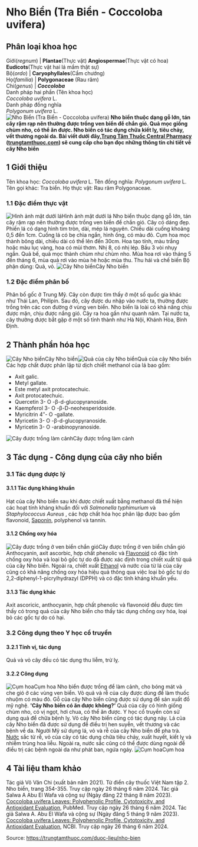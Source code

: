 # Nho Biển (Tra Biển - Coccoloba uvifera)

Phân loại khoa học  
---  
Giới(_regnum_) |  **Plantae**(Thực vật) **Angiospermae**(Thực vật có hoa) **Eudicots**(Thực vật hai lá mầm thật sự)  
Bộ(_ordo_) | **Caryophyllales**(Cẩm chướng)  
Họ(_familia_) | **Polygonaceae** (Rau răm)  
Chi(_genus_) | **_Coccoloba_**  
Danh pháp hai phần (Tên khoa học)  
_Coccoloba uvifera_ L.  
Danh pháp đồng nghĩa  
_Polygonum uvifera_ L.  
![Nho Biển \(Tra Biển - Coccoloba uvifera\)](https://trungtamthuoc.com/images/others/cay-nho-bien-7-7826.jpg)
**Nho biển thuộc dạng gỗ lớn, tán cây rậm rạp nên thường được trồng ven biển để chắn gió. Quả mọc giống chùm nho, có thể ăn được. Nho biển có tác dụng chữa kiết lỵ, tiêu chảy, vết thương ngoài da. Bài viết dưới đây,[Trung Tâm Thuốc Central Pharmacy](https://trungtamthuoc.com/ "Trung Tâm Thuốc Central Pharmacy") ([trungtamthuoc.com](https://trungtamthuoc.com/ "trungtamthuoc.com")) sẽ cung cấp cho bạn đọc những thông tin chi tiết về cây Nho biển**
##  1 Giới thiệu
Tên khoa học: _Coccoloba uvifera_ L.
Tên đồng nghĩa: _Polygonum uvifera_ L.
Tên gọi khác: Tra biển.
Họ thực vật: Rau răm Polygonaceae.
### 1.1 Đặc điểm thực vật
![Hình ảnh mặt dưới lá](https://trungtamthuoc.com/images/item/cay-nho-bien.jpg)Hình ảnh mặt dưới lá
Nho biển thuộc dạng gỗ lớn, tán cây rậm rạp nên thường được trồng ven biển để chắn gió. Cây có dáng đẹp.
Phiến lá có dạng hình tim tròn, dài, mép lá nguyên.
Chiều dài cuống khoảng 0,5 đến 1cm. Cuống lá có bẹ chìa ngắn, hình ống, có màu đỏ.
Cụm hoa mọc thành bông dài, chiều dài có thể lên đến 30cm. Hoa tạo tính, màu trắng hoặc màu lục vàng, hoa có mùi thơm.
Nhị 8, có nhị lép.
Bầu 3 vòi nhụy ngắn.
Quả bế, quả mọc thành chùm như chùm nho.
Mùa hoa rơi vào tháng 5 đến tháng 6, mùa quả rơi vào mùa hè hoặc mùa thu.
Thu hái và chế biến
Bộ phận dùng: Quả, vỏ.
![Cây Nho biển](https://trungtamthuoc.com/images/item/cay-nho-bien-0.jpg)Cây Nho biển
### 1.2 Đặc điểm phân bố
Phân bố gốc ở Trung Mỹ. Cây còn được tìm thấy ở một số quốc gia khác như Thái Lan, Philipin.
Sau đó, cây được du nhập vào nước ta, thường được trồng trên các con đường ở vùng ven biển.
Nho biển là loài có khả năng chịu được mặn, chịu được nắng gió.
Cây ra hoa gần như quanh năm.
Tại nước ta, cây thường được bắt gặp ở một số tỉnh thành như Hà Nội, Khánh Hòa, Bình Định.
##  2 Thành phần hóa học
![Cây Nho biển](https://trungtamthuoc.com/images/item/cay-nho-bien-1.jpg)Cây Nho biển![Quả của cây Nho biển](https://trungtamthuoc.com/images/item/cay-nho-bien-2.jpg)Quả của cây Nho biển
Các hợp chất được phân lập từ dịch chiết methanol của lá bao gồm:
  * Axit galic.
  * Metyl gallate.
  * Este metyl axit protocatechuic.
  * Axit protocatechuic.
  * Quercetin 3- O -β-d-glucopyranoside.
  * Kaempferol 3- O -β-D-neohesperidoside.
  * Myricitrin 4″- O -gallate.
  * Myricetin 3- O -β-d-glucopyranoside.
  * Myricetin 3- O -arabinopyranoside. 

![Cây được trồng làm cảnh](https://trungtamthuoc.com/images/item/cay-nho-bien-3.jpg)Cây được trồng làm cảnh
##  3 Tác dụng - Công dụng của cây nho biển
### 3.1 Tác dụng dược lý
#### 3.1.1 Tác dụng kháng khuẩn
Hạt của cây Nho biển sau khi được chiết xuất bằng methanol đã thể hiện các hoạt tính kháng khuẩn đối với _Salmonella typhimurium_ và _Staphylococcus Aureus_ , các hợp chất hóa học phân lập được bao gồm flavonoid, [Saponin](https://trungtamthuoc.com/hoat-chat/saponin "Saponin"), polyphenol và tannin.
#### 3.1.2 Chống oxy hóa
![Cây được trồng ở ven biển chắn gió](https://trungtamthuoc.com/images/item/cay-nho-bien-4.jpg)Cây được trồng ở ven biển chắn gió
Anthocyanin, axit ascorbic, hợp chất phenolic và [Flavonoid](https://trungtamthuoc.com/hoat-chat/flavonoid "Flavonoid") có đặc tính chống oxy hóa và loại bỏ gốc tự do đã được xác định trong chiết xuất từ quả của cây Nho biển. Ngoài ra, chiết xuất [Ethanol](https://trungtamthuoc.com/hoat-chat/ethanol "Ethanol") và nước của từ lá của cây cũng có khả năng chống oxy hóa hiệu quả thông qua việc loại bỏ gốc tự do 2,2-diphenyl-1-picrylhydrazyl (DPPH) và có đặc tính kháng khuẩn yếu.
#### 3.1.3 Tác dụng khác
Axit ascoricic, anthocyanin, hợp chất phenolic và flavonoid đều được tìm thấy có trong quả của cây Nho biển cho thấy tác dụng chống oxy hóa, loại bỏ các gốc tự do có hại.
### 3.2 Công dụng theo Y học cổ truyền
#### 3.2.1 Tính vị, tác dụng
Quả và vỏ cây đều có tác dụng thu liễm, trừ lỵ.
#### 3.2.2 Công dụng
![Cụm hoa](https://trungtamthuoc.com/images/item/cay-nho-bien-5.jpg)Cụm hoa
Nho biển được trồng để làm cảnh, cho bóng mát và che gió ở các vùng ven biển.
Vỏ quả và rễ của cây được dùng để làm thuốc nhuộm có màu đỏ.
Gỗ của cây Nho biển cũng được sử dụng để sản xuất đồ mỹ nghệ.
**'Cây Nho biển có ăn được không?’** Quả của cây có hình giống chùm nho, có vị ngọt, hơi chua, có thể ăn được. Y học cổ truyền còn sử dụng quả để chữa bệnh lỵ. Vỏ cây Nho biển cũng có tác dụng này.
Lá của cây Nho biển đã được sử dụng để điều trị hen suyễn, vết thương và các bệnh về da.
Người Mỹ sử dụng lá, vỏ và rễ của cây Nho biển để pha trà. [Nước](https://trungtamthuoc.com/hoat-chat/nuoc "Nước") sắc từ rễ, vỏ của cây có tác dụng chữa tiêu chảy, xuất huyết, kiết lỵ và nhiễm trùng hoa liễu. Ngoài ra, nước sắc cũng có thể được dùng ngoài để điều trị các bệnh ngoài da như phát ban, ngứa ngáy.
![Cụm hoa](https://trungtamthuoc.com/images/item/cay-nho-bien-6.jpg)Cụm hoa
##  4 Tài liệu tham khảo
Tác giả Võ Văn Chi (xuất bản năm 2021). Từ điển cây thuốc Việt Nam tập 2. Nho biển, trang 354-355. Truy cập ngày 26 tháng 6 năm 2024.
Tác giả Salwa A Abu El Wafa và cộng sự (Ngày đăng 22 tháng 8 năm 2023). [Coccoloba uvifera Leaves: Polyphenolic Profile, Cytotoxicity, and Antioxidant Evaluation](https://pubmed.ncbi.nlm.nih.gov/37692217/), PubMed. Truy cập ngày 26 tháng 6 năm 2024.
Tác giả Salwa A. Abu El Wafa và cộng sự (Ngày đăng 5 tháng 9 năm 2023). [Coccoloba uvifera Leaves: Polyphenolic Profile, Cytotoxicity, and Antioxidant Evaluation](https://www.ncbi.nlm.nih.gov/pmc/articles/PMC10483514/), NCBI. Truy cập ngày 26 tháng 6 năm 2024.


Source: https://trungtamthuoc.com/duoc-lieu/nho-bien